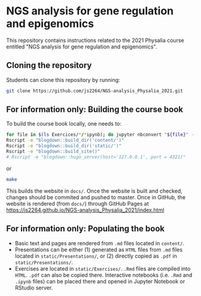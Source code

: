# NGS analysis for gene regulation and epigenomics

This repository contains instructions related to the 2021 Physalia course entitled "NGS analysis for gene regulation and epigenomics". 

## Cloning the repository

Students can clone this repository by running: 

```sh
git clone https://github.com/js2264/NGS-analysis_Physalia_2021.git
```

## For information only: Building the course book

To build the course book locally, one needs to: 

```sh
for file in $(ls Exercices/*/*ipynb); do jupyter nbconvert "${file}" --to html; done
Rscript -e "blogdown::build_dir('content/')"
Rscript -e "blogdown::build_dir('static/')"
Rscript -e "blogdown::build_site()"
# Rscript -e "blogdown::hugo_server(host='127.0.0.1', port = 4321)"
```

or 

```sh
make
```

This builds the website in `docs/`. Once the website is built and checked, 
changes should be commited and pushed to master. Once in GitHub, 
the website is rendered (from `docs/`) through GitHub Pages at https://js2264.github.io/NGS-analysis_Physalia_2021/index.html

## For information only: Populating the book 

- Basic text and pages are rendered from `.md` files located in `content/`.
- Presentations can be either (1) generated as `HTML` files from `.md` files located in `static/Presentations/`, or (2) directly copied as `.pdf` in `static/Presentations/`. 
- Exercises are located in `static/Exercises/`. `.Rmd` files are compiled into `HTML`. `.pdf` can also be copied there. Interactive notebooks (i.e. `.Rmd` and `.ipynb` files) can be placed there and opened in Jupyter Notebook or RStudio server.
